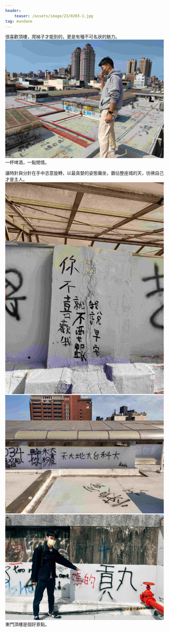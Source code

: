 ```yaml
---
header:
    teaser: /assets/image/23/0203-1.jpg
tag: mundane
---
```

很喜歡頂樓，爬梯子才能到的，更是有種不可名狀的魅力。
![i](/assets/image/23/0203-1.jpg)
一杯啤酒，一點閒情。

讓時針與分針在手中恣意旋轉，以最貪婪的姿態癱坐，霸佔整座城的天，彷彿自己才是主人。
![i](/assets/image/23/0203-2.jpg)
![i](/assets/image/23/0203-3.jpg)  
![i](/assets/image/23/0203-4.jpg)  
東門頂樓是個好景點。
